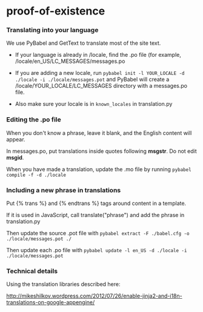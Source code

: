 proof-of-existence
==================


<h3>Translating into your language</h3>

We use PyBabel and GetText to translate most of the site text.

* If your language is already in /locale, find the .po file (for example, /locale/en_US/LC\_MESSAGES/messages.po

* If you are adding a new locale, run ```pybabel init -l YOUR_LOCALE -d ./locale -i ./locale/messages.pot``` and PyBabel will create a /locale/YOUR_LOCALE/LC\_MESSAGES directory with a messages.po file.

* Also make sure your locale is in ```known_locales``` in translation.py

<h3>Editing the .po file</h3>

When you don't know a phrase, leave it blank, and the English content will appear.

In messages.po, put translations inside quotes following **msgstr**. Do not edit **msgid**.

When you have made a translation, update the .mo file by running ```pybabel compile -f -d ./locale```

<h3>Including a new phrase in translations</h3>

Put {% trans %} and {% endtrans %} tags around content in a template.

If it is used in JavaScript, call translate("phrase") and add the phrase in translation.py

Then update the source .pot file with ```pybabel extract -F ./babel.cfg -o ./locale/messages.pot ./ ```

Then update each .po file with ```pybabel update -l en_US -d ./locale -i ./locale/messages.pot```

<h3>Technical details</h3>

Using the translation libraries described here:

http://mikeshilkov.wordpress.com/2012/07/26/enable-jinja2-and-i18n-translations-on-google-appengine/